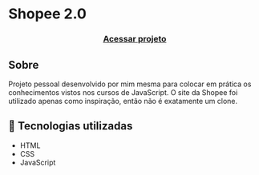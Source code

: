# Shopee 2.0

<h3 align="center">
    <a href="https://practical-mcclintock-cf7789.netlify.app/">Acessar projeto</a>
<h3 >


    
## Sobre 

Projeto pessoal desenvolvido por mim mesma para colocar em prática os conhecimentos vistos nos cursos de JavaScript. O site da Shopee foi utilizado apenas como inspiração, então não é exatamente um clone.   

## 🚀 Tecnologias utilizadas
- HTML
- CSS
- JavaScript
